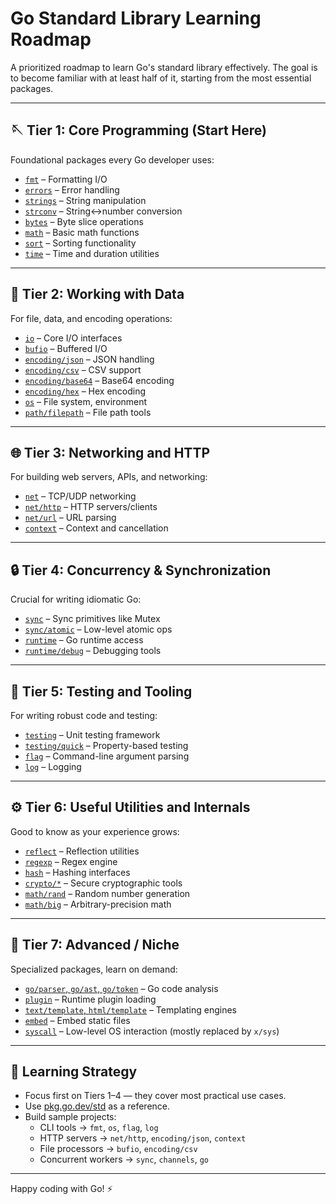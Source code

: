 # Go Standard Library Learning Roadmap

A prioritized roadmap to learn Go's standard library effectively. The goal is to become familiar with at least half of it, starting from the most essential packages.

---

## 🪡 Tier 1: Core Programming (Start Here)
Foundational packages every Go developer uses:

- [`fmt`](https://pkg.go.dev/fmt) – Formatting I/O
- [`errors`](https://pkg.go.dev/errors) – Error handling
- [`strings`](https://pkg.go.dev/strings) – String manipulation
- [`strconv`](https://pkg.go.dev/strconv) – String<->number conversion
- [`bytes`](https://pkg.go.dev/bytes) – Byte slice operations
- [`math`](https://pkg.go.dev/math) – Basic math functions
- [`sort`](https://pkg.go.dev/sort) – Sorting functionality
- [`time`](https://pkg.go.dev/time) – Time and duration utilities

---

## 🧩 Tier 2: Working with Data
For file, data, and encoding operations:

- [`io`](https://pkg.go.dev/io) – Core I/O interfaces
- [`bufio`](https://pkg.go.dev/bufio) – Buffered I/O
- [`encoding/json`](https://pkg.go.dev/encoding/json) – JSON handling
- [`encoding/csv`](https://pkg.go.dev/encoding/csv) – CSV support
- [`encoding/base64`](https://pkg.go.dev/encoding/base64) – Base64 encoding
- [`encoding/hex`](https://pkg.go.dev/encoding/hex) – Hex encoding
- [`os`](https://pkg.go.dev/os) – File system, environment
- [`path/filepath`](https://pkg.go.dev/path/filepath) – File path tools

---

## 🌐 Tier 3: Networking and HTTP
For building web servers, APIs, and networking:

- [`net`](https://pkg.go.dev/net) – TCP/UDP networking
- [`net/http`](https://pkg.go.dev/net/http) – HTTP servers/clients
- [`net/url`](https://pkg.go.dev/net/url) – URL parsing
- [`context`](https://pkg.go.dev/context) – Context and cancellation

---

## 🔒 Tier 4: Concurrency & Synchronization
Crucial for writing idiomatic Go:

- [`sync`](https://pkg.go.dev/sync) – Sync primitives like Mutex
- [`sync/atomic`](https://pkg.go.dev/sync/atomic) – Low-level atomic ops
- [`runtime`](https://pkg.go.dev/runtime) – Go runtime access
- [`runtime/debug`](https://pkg.go.dev/runtime/debug) – Debugging tools

---

## 🧪 Tier 5: Testing and Tooling
For writing robust code and testing:

- [`testing`](https://pkg.go.dev/testing) – Unit testing framework
- [`testing/quick`](https://pkg.go.dev/testing/quick) – Property-based testing
- [`flag`](https://pkg.go.dev/flag) – Command-line argument parsing
- [`log`](https://pkg.go.dev/log) – Logging

---

## ⚙️ Tier 6: Useful Utilities and Internals
Good to know as your experience grows:

- [`reflect`](https://pkg.go.dev/reflect) – Reflection utilities
- [`regexp`](https://pkg.go.dev/regexp) – Regex engine
- [`hash`](https://pkg.go.dev/hash) – Hashing interfaces
- [`crypto/*`](https://pkg.go.dev/crypto) – Secure cryptographic tools
- [`math/rand`](https://pkg.go.dev/math/rand) – Random number generation
- [`math/big`](https://pkg.go.dev/math/big) – Arbitrary-precision math

---

## 🚧 Tier 7: Advanced / Niche
Specialized packages, learn on demand:

- [`go/parser`, `go/ast`, `go/token`](https://pkg.go.dev/go/parser) – Go code analysis
- [`plugin`](https://pkg.go.dev/plugin) – Runtime plugin loading
- [`text/template`, `html/template`](https://pkg.go.dev/text/template) – Templating engines
- [`embed`](https://pkg.go.dev/embed) – Embed static files
- [`syscall`](https://pkg.go.dev/syscall) – Low-level OS interaction (mostly replaced by `x/sys`)

---

## 📓 Learning Strategy

- Focus first on Tiers 1–4 — they cover most practical use cases.
- Use [pkg.go.dev/std](https://pkg.go.dev/std) as a reference.
- Build sample projects:
  - CLI tools → `fmt`, `os`, `flag`, `log`
  - HTTP servers → `net/http`, `encoding/json`, `context`
  - File processors → `bufio`, `encoding/csv`
  - Concurrent workers → `sync`, `channels`, `go`

---

Happy coding with Go! ⚡

